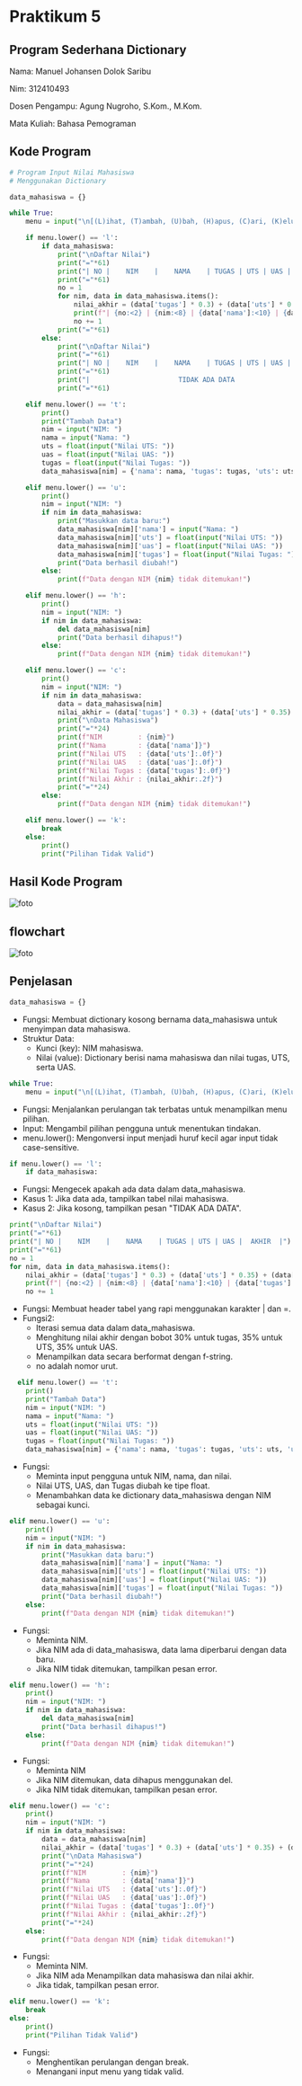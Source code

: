 # Praktikum 5
## Program Sederhana Dictionary
Nama: Manuel Johansen Dolok Saribu

Nim: 312410493

Dosen Pengampu: Agung Nugroho, S.Kom., M.Kom.

Mata Kuliah: Bahasa Pemograman
## Kode Program
```python
# Program Input Nilai Mahasiswa
# Menggunakan Dictionary

data_mahasiswa = {}

while True:
    menu = input("\n[(L)ihat, (T)ambah, (U)bah, (H)apus, (C)ari, (K)eluar]: ")

    if menu.lower() == 'l':
        if data_mahasiswa:
            print("\nDaftar Nilai")
            print("="*61)
            print("| NO |    NIM    |    NAMA    | TUGAS | UTS | UAS |  AKHIR  |")
            print("="*61)
            no = 1
            for nim, data in data_mahasiswa.items():
                nilai_akhir = (data['tugas'] * 0.3) + (data['uts'] * 0.35) + (data['uas'] * 0.35)
                print(f"| {no:<2} | {nim:<8} | {data['nama']:<10} | {data['tugas']:<5.0f} | {data['uts']:<3.0f} | {data['uas']:<3.0f} | {nilai_akhir:<7.2f} |")
                no += 1
            print("="*61)
        else:
            print("\nDaftar Nilai")
            print("="*61)
            print("| NO |    NIM    |    NAMA    | TUGAS | UTS | UAS |  AKHIR  |")
            print("="*61)
            print("|                      TIDAK ADA DATA                       |")
            print("="*61)

    elif menu.lower() == 't':
        print()
        print("Tambah Data")
        nim = input("NIM: ")
        nama = input("Nama: ")
        uts = float(input("Nilai UTS: "))
        uas = float(input("Nilai UAS: "))
        tugas = float(input("Nilai Tugas: "))
        data_mahasiswa[nim] = {'nama': nama, 'tugas': tugas, 'uts': uts, 'uas': uas}

    elif menu.lower() == 'u':
        print()
        nim = input("NIM: ")
        if nim in data_mahasiswa:
            print("Masukkan data baru:")
            data_mahasiswa[nim]['nama'] = input("Nama: ")
            data_mahasiswa[nim]['uts'] = float(input("Nilai UTS: "))
            data_mahasiswa[nim]['uas'] = float(input("Nilai UAS: "))
            data_mahasiswa[nim]['tugas'] = float(input("Nilai Tugas: "))
            print("Data berhasil diubah!")
        else:
            print(f"Data dengan NIM {nim} tidak ditemukan!")

    elif menu.lower() == 'h':
        print()
        nim = input("NIM: ")
        if nim in data_mahasiswa:
            del data_mahasiswa[nim]
            print("Data berhasil dihapus!")
        else:
            print(f"Data dengan NIM {nim} tidak ditemukan!")

    elif menu.lower() == 'c':
        print()
        nim = input("NIM: ")
        if nim in data_mahasiswa:
            data = data_mahasiswa[nim]
            nilai_akhir = (data['tugas'] * 0.3) + (data['uts'] * 0.35) + (data['uas'] * 0.35)
            print("\nData Mahasiswa")
            print("="*24)
            print(f"NIM         : {nim}")
            print(f"Nama        : {data['nama']}")
            print(f"Nilai UTS   : {data['uts']:.0f}")
            print(f"Nilai UAS   : {data['uas']:.0f}")
            print(f"Nilai Tugas : {data['tugas']:.0f}")
            print(f"Nilai Akhir : {nilai_akhir:.2f}")
            print("="*24)
        else:
            print(f"Data dengan NIM {nim} tidak ditemukan!")

    elif menu.lower() == 'k':
        break
    else:
        print()
        print("Pilihan Tidak Valid")
```
## Hasil Kode Program
![foto](https://github.com/Manueljds2311105/foto/blob/69288e90ff5b730990a80215adcb2f0b0c0835ad/Praktikum%205.py%20-%20Visual%20Studio%20Code%20%5BAdministrator%5D%2011_27_2024%209_15_35%20AM.png)
## flowchart
![foto](https://github.com/Manueljds2311105/foto/blob/91c436c5940ff771fdb473f548f4ce3c1be9ac9f/Praktikum%205.png)
## Penjelasan
```python
data_mahasiswa = {}
```
- Fungsi: Membuat dictionary kosong bernama data_mahasiswa untuk menyimpan data mahasiswa.
- Struktur Data:
  - Kunci (key): NIM mahasiswa.
  - Nilai (value): Dictionary berisi nama mahasiswa dan nilai tugas, UTS, serta UAS.
```python
while True:
    menu = input("\n[(L)ihat, (T)ambah, (U)bah, (H)apus, (C)ari, (K)eluar]: ")
```
- Fungsi: Menjalankan perulangan tak terbatas untuk menampilkan menu pilihan.
- Input: Mengambil pilihan pengguna untuk menentukan tindakan.
- menu.lower(): Mengonversi input menjadi huruf kecil agar input tidak case-sensitive.
```python
if menu.lower() == 'l':
    if data_mahasiswa:
```
- Fungsi: Mengecek apakah ada data dalam data_mahasiswa.
- Kasus 1: Jika data ada, tampilkan tabel nilai mahasiswa.
- Kasus 2: Jika kosong, tampilkan pesan "TIDAK ADA DATA".
```python
print("\nDaftar Nilai")
print("="*61)
print("| NO |    NIM    |    NAMA    | TUGAS | UTS | UAS |  AKHIR  |")
print("="*61)
no = 1
for nim, data in data_mahasiswa.items():
    nilai_akhir = (data['tugas'] * 0.3) + (data['uts'] * 0.35) + (data['uas'] * 0.35)
    print(f"| {no:<2} | {nim:<8} | {data['nama']:<10} | {data['tugas']:<5.0f} | {data['uts']:<3.0f} | {data['uas']:<3.0f} | {nilai_akhir:<7.2f} |")
    no += 1
```
- Fungsi: Membuat header tabel yang rapi menggunakan karakter | dan =.
- Fungsi2:
  - Iterasi semua data dalam data_mahasiswa.
  - Menghitung nilai akhir dengan bobot 30% untuk tugas, 35% untuk UTS, 35% untuk UAS.
  - Menampilkan data secara berformat dengan f-string.
  - no adalah nomor urut.
```python
  elif menu.lower() == 't':
    print()
    print("Tambah Data")
    nim = input("NIM: ")
    nama = input("Nama: ")
    uts = float(input("Nilai UTS: "))
    uas = float(input("Nilai UAS: "))
    tugas = float(input("Nilai Tugas: "))
    data_mahasiswa[nim] = {'nama': nama, 'tugas': tugas, 'uts': uts, 'uas': uas}
```
- Fungsi:
    - Meminta input pengguna untuk NIM, nama, dan nilai.
    - Nilai UTS, UAS, dan Tugas diubah ke tipe float.
    - Menambahkan data ke dictionary data_mahasiswa dengan NIM sebagai kunci.
```python
elif menu.lower() == 'u':
    print()
    nim = input("NIM: ")
    if nim in data_mahasiswa:
        print("Masukkan data baru:")
        data_mahasiswa[nim]['nama'] = input("Nama: ")
        data_mahasiswa[nim]['uts'] = float(input("Nilai UTS: "))
        data_mahasiswa[nim]['uas'] = float(input("Nilai UAS: "))
        data_mahasiswa[nim]['tugas'] = float(input("Nilai Tugas: "))
        print("Data berhasil diubah!")
    else:
        print(f"Data dengan NIM {nim} tidak ditemukan!")
```
- Fungsi:
    - Meminta NIM.
    - Jika NIM ada di data_mahasiswa, data lama diperbarui dengan data baru.
    - Jika NIM tidak ditemukan, tampilkan pesan error.
```python
elif menu.lower() == 'h':
    print()
    nim = input("NIM: ")
    if nim in data_mahasiswa:
        del data_mahasiswa[nim]
        print("Data berhasil dihapus!")
    else:
        print(f"Data dengan NIM {nim} tidak ditemukan!")
```
- Fungsi:
  - Meminta NIM
  - Jika NIM ditemukan, data dihapus menggunakan del.
  - Jika NIM tidak ditemukan, tampilkan pesan error.
```python
elif menu.lower() == 'c':
    print()
    nim = input("NIM: ")
    if nim in data_mahasiswa:
        data = data_mahasiswa[nim]
        nilai_akhir = (data['tugas'] * 0.3) + (data['uts'] * 0.35) + (data['uas'] * 0.35)
        print("\nData Mahasiswa")
        print("="*24)
        print(f"NIM         : {nim}")
        print(f"Nama        : {data['nama']}")
        print(f"Nilai UTS   : {data['uts']:.0f}")
        print(f"Nilai UAS   : {data['uas']:.0f}")
        print(f"Nilai Tugas : {data['tugas']:.0f}")
        print(f"Nilai Akhir : {nilai_akhir:.2f}")
        print("="*24)
    else:
        print(f"Data dengan NIM {nim} tidak ditemukan!")
```
- Fungsi:
  - Meminta NIM.
  - Jika NIM ada Menampilkan data mahasiswa dan nilai akhir.
  - Jika tidak, tampilkan pesan error.
```python
elif menu.lower() == 'k':
    break
else:
    print()
    print("Pilihan Tidak Valid")
```
- Fungsi:
    - Menghentikan perulangan dengan break.
    - Menangani input menu yang tidak valid.
